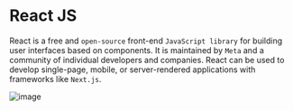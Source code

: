 # React JS
React is a free and `open-source` front-end `JavaScript library` for building user interfaces based on components. It is maintained by `Meta` and a community of individual developers and companies. React can be used to develop single-page, mobile, or server-rendered applications with frameworks like `Next.js`.

![image](https://github.com/Antony-M1/reactjs-doc/assets/96291963/d87413d2-ed40-4522-b3e9-111dac9884b9)
